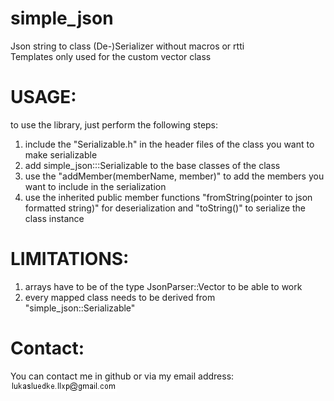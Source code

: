 # simple_json
Json string to class (De-)Serializer without macros or rtti<br/>
Templates only used for the custom vector class

# USAGE:
to use the library, just perform the following steps:
1. include the "Serializable.h" in the header files of the class you want to make serializable
2. add simple_json:::Serializable to the base classes of the class
3. use the "addMember(memberName, member)" to add the members you want to include in the serialization
4. use the inherited public member functions "fromString(pointer to json formatted string)" for deserialization and "toString()" to serialize the class instance

# LIMITATIONS:
1. arrays have to be of the type JsonParser::Vector<Type> to be able to work
2. every mapped class needs to be derived from "simple_json::Serializable"

# Contact:
You can contact me in github or via my email address: ![alt text](https://raw.githubusercontent.com/llxp/simple_json/origin/email.png)